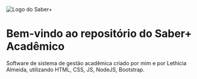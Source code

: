 ![Logo do Saber+](https://www.dropbox.com/scl/fi/b6w4wp99spm6dsd1k2sa1/logo.png?rlkey=kow1jz52bdpfvxnl9sjhbzfmh&dl=0)

# Bem-vindo ao repositório do Saber+ Acadêmico

Software de sistema de gestão acadêmica criado por mim e por Lethicia Almeida, utilizando HTML, CSS, JS, NodeJS, Bootstrap.
